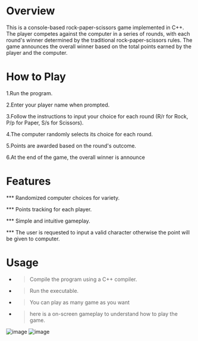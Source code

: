 
# Overview


This is a console-based rock-paper-scissors game implemented in C++. The player competes against the computer in a series of rounds, with each round's winner determined by the traditional rock-paper-scissors rules. The game announces the overall winner based on the total points earned by the player and the computer.




# How to Play


1.Run the program.


2.Enter your player name when prompted.


3.Follow the instructions to input your choice for each round (R/r for Rock, P/p for Paper, S/s for Scissors).


4.The computer randomly selects its choice for each round.


5.Points are awarded based on the round's outcome.


6.At the end of the game, the overall winner is announce








# Features

*** Randomized computer choices for variety.

*** Points tracking for each player.

*** Simple and intuitive gameplay.

*** The user is requested to input a valid character otherwise the point will be given to computer.


# Usage


- > Compile the program using a C++ compiler.


- > Run the executable.

- > You can play as many game as you want 

- > here is a on-screen gameplay to understand how to play the game.

![image](https://github.com/EchoScripter/RockPaperScissor/assets/150517886/c1e10bc0-51ab-49f7-b150-7570365af219)
![image](https://github.com/EchoScripter/RockPaperScissor/assets/150517886/8d0dc094-e769-4a37-9f39-142c204954d1)





